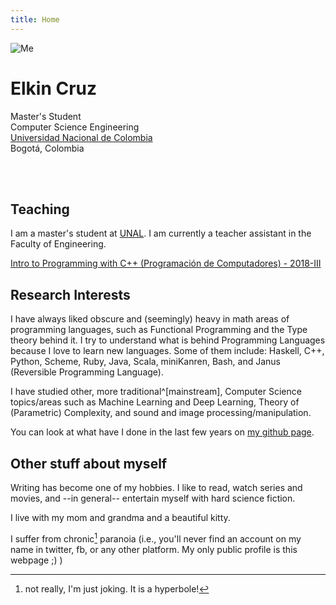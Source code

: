 ```yaml
---
title: Home
---
```


<div></div> <!-- this is to force the markdown converter to don't take the following line as a paragraph -->
<img class="img-me no-print" src="/data/me.png" alt="Me">
<h1 class="big-name">Elkin Cruz</h1>
<div class="info-box">
  <div class="role">
    <div>Master's Student</div>
  </div>
  <div class="affiliation">
    <div>Computer Science Engineering</div>
    <div><a href="http://unal.edu.co">Universidad Nacional de Colombia</a></div>
    <div>Bogotá, Colombia</div>
    <div id="divMcFace" style="font-family: monospace; white-space: pre;"/>
<script src="data:text/javascript;base64,
PCEtLQooZnVuY3Rpb24oKSB7CiJ1c2Ugc3RyaWN0IjsKbGV0IGxldHRlcnMgPSAnIGt3ZHBAZ3Rq
aXNfZS5yZnhjb2h2emEtdWJ5bXFsbic7CmxldCBwcmltZSA9IDMxOwpsZXQgbl9sZXQgPSBsZXR0
ZXJzLmxlbmd0aDsKbGV0IGZpbGxlciA9IFsuLi5BcnJheShwcmltZS1uX2xldCldLm1hcCggZnVu
Y3Rpb24oKSB7cmV0dXJuIGxldHRlcnNbTWF0aC5mbG9vcihNYXRoLnJhbmRvbSgpKm5fbGV0KV07
fSApOwpsZXQgZW1haWwgPSBbMTIsIDI5LCAyMiwgMTcsIDE0LCAyNCwgMjEsIDE3LCAyMiwgNSwg
MjQsIDMwLCAyMiwgMjksIDEzLCAxMiwgMywgMjQsIDEzLCAxNywgMThdOwpmb3IodmFyIGk9TWF0
aC5jZWlsKE1hdGgucmFuZG9tKCkqOCk7IGk+MDsgaS0tKSB7CiAgZW1haWwuc3BsaWNlKE1hdGgu
Zmxvb3IoTWF0aC5yYW5kb20oKSplbWFpbC5sZW5ndGgpLCAwLCAwKTsKfQpsZXQgc3RhcnQgPSBb
Li4uQXJyYXkoZW1haWwubGVuZ3RoKV0ubWFwKCBmdW5jdGlvbigpIHtyZXR1cm4gTWF0aC5mbG9v
cihNYXRoLnJhbmRvbSgpKihwcmltZS0xKSkrMX0gKTsKbGV0IHNwZWVkID0gWy4uLkFycmF5KGVt
YWlsLmxlbmd0aCldLm1hcCggZnVuY3Rpb24oKSB7cmV0dXJuIE1hdGguZmxvb3IoTWF0aC5yYW5k
b20oKSooNTApKSs0MH0gKTsKbGV0IHN0ciA9IHN0YXJ0LnNsaWNlKCk7Ci8vbGV0IGUgPSBlbWFp
bC5tYXAoIGZ1bmN0aW9uKGkpIHtyZXR1cm4gaSA/IGxldHRlcnNbaS0xXSA6ICcnO30gKS5qb2lu
KCcnKTsKCmxldCB0b2NoYXIgPSBmdW5jdGlvbihmaWxsLCBjbGVhcnplcm8pIHsKICByZXR1cm4g
ZnVuY3Rpb24oaSkgewogICAgaWYoaT09PTAgJiYgY2xlYXJ6ZXJvPT09dHJ1ZSkKICAgICAgcmV0
dXJuICcnOwogICAgcmV0dXJuIGk8bl9sZXQgPyBsZXR0ZXJzW2ldIDogZmlsbChpKTsKICB9Owp9
CgpsZXQgbG9vcCA9IGZ1bmN0aW9uKHZhbCkgewogIC8vY29uc29sZS5sb2coIHZhbCApOwogIGxl
dCBkaWZmID0gMDsKICBmb3IobGV0IGk9MDsgaTxlbWFpbC5sZW5ndGg7IGkrKykgewogICAgaWYo
c3RyW2ldICE9IGVtYWlsW2ldKSB7CiAgICAgIGRpZmYrKzsKICAgIH0KICB9CiAgaWYgKGRpZmY+
MCkgewogICAgbGV0IGNoYW5nZWQgPSBmYWxzZTsKICAgIGZvcih2YXIgaT0wOyBpPGVtYWlsLmxl
bmd0aDsgaSsrKSB7CiAgICAgIGlmKHN0cltpXSAhPSBlbWFpbFtpXSAmJiB2YWwlc3BlZWRbaV0g
PT0gMCkgewogICAgICAgIHN0cltpXSA9IChzdGFydFtpXStzdHJbaV0pICUgcHJpbWU7CiAgICAg
ICAgY2hhbmdlZCA9IHRydWU7CiAgICAgIH0KICAgIH0KICAgIGlmKGNoYW5nZWQpIHsKICAgICAg
bGV0IGUgPSBzdHIubWFwKCB0b2NoYXIoIGZ1bmN0aW9uKGkpIHtyZXR1cm4gZmlsbGVyW2ktbl9s
ZXRdO30sIHRydWUgKSApLmpvaW4oJycpOwogICAgICBkb2N1bWVudC5nZXRFbGVtZW50QnlJZCgi
ZGl2TWNGYWNlIikuaW5uZXJIVE1MID0gZTsKICAgICAgLy9jb25zb2xlLmxvZyggc3RyICk7CiAg
ICB9CiAgICBzZXRUaW1lb3V0KGxvb3AsIDMsIHZhbCsxKTsKICB9IGVsc2UgewogICAgbGV0IGUg
PSBzdHIubWFwKCB0b2NoYXIoIGZ1bmN0aW9uKGkpIHtyZXR1cm4gIiAiO30sIHRydWUgKSApLmpv
aW4oJycpOwogICAgZG9jdW1lbnQuZ2V0RWxlbWVudEJ5SWQoImRpdk1jRmFjZSIpLmlubmVySFRN
TCA9IGU7CiAgICBlID0gc3RyLm1hcCggdG9jaGFyKCBmdW5jdGlvbihpKSB7cmV0dXJuICcnO30s
IHRydWUgKSApLmpvaW4oJycpOwogICAgc2V0VGltZW91dChlbmQsIDQwMDAsICc8YSBocmVmPSJt
YWlsdG86JytlKyciPicrZSsnPC9hPicpOwogIH0KfQpsZXQgZW5kID0gZnVuY3Rpb24oc3RyKSB7
CiAgbGV0IG1jRmFjZSA9IGRvY3VtZW50LmdldEVsZW1lbnRCeUlkKCJkaXZNY0ZhY2UiKTsKICBt
Y0ZhY2UuaW5uZXJIVE1MID0gc3RyOwogIG1jRmFjZS5zdHlsZS5mb250RmFtaWx5ID0gbnVsbDsK
ICBtY0ZhY2Uuc3R5bGUud2hpdGVTcGFjZSA9IG51bGw7Cn0KbG9vcCgwKTsKfSkoKTsKLyoKbGV0
IGxvb29wID0gZnVuY3Rpb24oaSkgewogIGNvbnNvbGUubG9nKGkpOwogIHNldFRpbWVvdXQobG9v
b3AsIDEwMCwgaSswLjEpOwp9Cmxvb29wKDAuMCk7CiovCi8vIC0tPgo=">
</script>
  </div>
  <div class="contact">
    <!--<div>Office: not for now :(</div>-->
    <!--<div>Email: <span class="unal-email"></span></div>-->
  </div>
</div>

<div class="break"></div>

## Teaching ##

I am a master's student at [UNAL][nacho]. I am currently a teacher assistant in the Faculty
of Engineering.

[nacho]: http://unal.edu.co

[Intro to Programming with C++ (Programación de Computadores) - 2018-III](teaching/coding-2018-III/)

## Research Interests ##

I have always liked obscure and (seemingly) heavy in math areas of programming languages,
such as Functional Programming and the Type theory behind it. I try to understand what is
behind Programming Languages because I love to learn new languages. Some of them include:
Haskell, C++, Python, Scheme, Ruby, Java, Scala, miniKanren, Bash, and Janus (Reversible
Programming Language).

I have studied other, more traditional^[mainstream], Computer Science topics/areas such as
Machine Learning and Deep Learning, Theory of (Parametric) Complexity, and sound and image
processing/manipulation.

You can look at what have I done in the last few years on [my github page][github].

[github]: https://github.com/helq

## Other stuff about myself ##

Writing has become one of my hobbies. I like to read, watch series and movies, and --in
general-- entertain myself with hard science fiction.

I live with my mom and grandma and a beautiful kitty.

I suffer from chronic[^joking] paranoia (i.e., you'll never find an account on my name in
twitter, fb, or any other platform. My only public profile is this webpage ;) )

[^joking]: not really, I'm just joking. It is a hyperbole!
